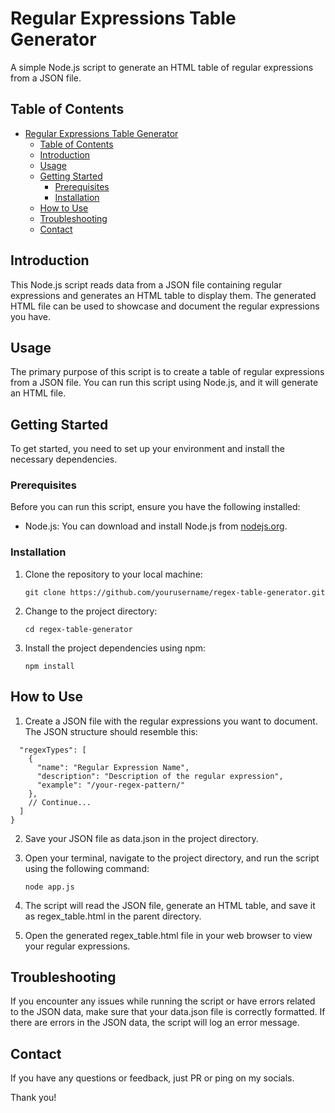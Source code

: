 # Regular Expressions Table Generator

A simple Node.js script to generate an HTML table of regular expressions from a JSON file.

## Table of Contents

- [Regular Expressions Table Generator](#regular-expressions-table-generator)
  - [Table of Contents](#table-of-contents)
  - [Introduction](#introduction)
  - [Usage](#usage)
  - [Getting Started](#getting-started)
    - [Prerequisites](#prerequisites)
    - [Installation](#installation)
  - [How to Use](#how-to-use)
  - [Troubleshooting](#troubleshooting)
  - [Contact](#contact)

## Introduction

This Node.js script reads data from a JSON file containing regular expressions and generates an HTML table to display them. The generated HTML file can be used to showcase and document the regular expressions you have.

## Usage

The primary purpose of this script is to create a table of regular expressions from a JSON file. You can run this script using Node.js, and it will generate an HTML file.

## Getting Started

To get started, you need to set up your environment and install the necessary dependencies.

### Prerequisites

Before you can run this script, ensure you have the following installed:

- Node.js: You can download and install Node.js from [nodejs.org](https://nodejs.org/).

### Installation

1. Clone the repository to your local machine:

   ```git clone https://github.com/yourusername/regex-table-generator.git```

2. Change to the project directory:

    ```cd regex-table-generator```

3. Install the project dependencies using npm:
  
   ```npm install```

## How to Use

1. Create a JSON file with the regular expressions you want to document. The JSON structure should resemble this:

```{
  "regexTypes": [
    {
      "name": "Regular Expression Name",
      "description": "Description of the regular expression",
      "example": "/your-regex-pattern/"
    },
    // Continue...
  ]
}
```

2. Save your JSON file as data.json in the project directory.
3. Open your terminal, navigate to the project directory, and run the script using the following command:

    ```node app.js```
4. The script will read the JSON file, generate an HTML table, and save it as regex_table.html in the parent directory.
5. Open the generated regex_table.html file in your web browser to view your regular expressions.

## Troubleshooting

If you encounter any issues while running the script or have errors related to the JSON data, make sure that your data.json file is correctly formatted. If there are errors in the JSON data, the script will log an error message.

## Contact

If you have any questions or feedback, just PR or ping on my socials.

Thank you!
